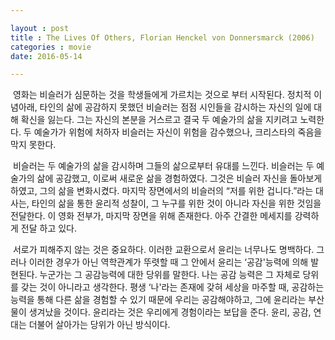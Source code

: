 ```yaml
---

layout : post
title : The Lives Of Others, Florian Henckel von Donnersmarck (2006)
categories : movie
date: 2016-05-14

---
```

&nbsp;영화는 비슬러가 심문하는 것을 학생들에게 가르치는 것으로 부터 시작된다. 정치적 이념아래, 타인의 삶에 공감하지 못했던 비슬러는 점점 시인들을 감시하는 자신의 일에 대해 확신을 잃는다. 그는 자신의 본분을 거스르고 결국 두 예술가의 삶을 지키려고 노력한다. 두 예술가가 위험에 처하자 비슬러는 자신이 위험을 감수했으나, 크리스타의 죽음을 막지 못한다.

&nbsp;비슬러는 두 예술가의 삶을 감시하며 그들의 삶으로부터 유대를 느낀다. 비슬러는 두 예술가의 삶에 공감했고, 이로써 새로운 삶을 경험하였다. 그것은 비슬러 자신을 돌아보게 하였고, 그의 삶을 변화시켰다. 마지막 장면에서의 비슬러의 “저를 위한 겁니다.”라는 대사는, 타인의 삶을 통한 윤리적 성찰이, 그 누구를 위한 것이 아니라 자신을 위한 것임을 전달한다. 이 영화 전부가, 마지막 장면을 위해 존재한다. 아주 간결한 메세지를 강력하게 전달 하고 있다.

&nbsp;서로가 피해주지 않는 것은 중요하다. 이러한 교환으로서 윤리는 너무나도 명백하다. 그러나 이러한 경우가 아닌 역학관계가 뚜렷할 때 그 안에서 윤리는 ‘공감'능력에 의해 발현된다. 누군가는 그 공감능력에 대한 당위를 말한다. 나는 공감 능력은 그 자체로 당위를 갖는 것이 아니라고 생각한다. 평생 ‘나'라는 존재에 갖혀 세상을 마주할 때, 공감하는 능력을 통해 다른 삶을 경험할 수 있기 때문에 우리는 공감해야하고, 그에 윤리라는 부산물이 생겨났을 것이다. 윤리라는 것은 우리에게 경험이라는 보답을 준다. 윤리, 공감, 연대는 더불어 살아가는 당위가 아닌 방식이다.
